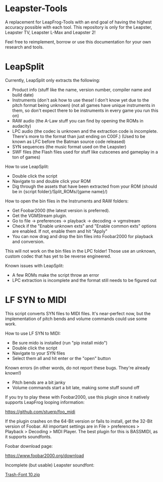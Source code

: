 # Leapster-Tools
A replacement for LeapFrog-Tools with an end goal of having the highest accuracy possible with each tool. This repository is only for the Leapster, Leapster TV, Leapster L-Max and Leapster 2!

Feel free to reimplement, borrow or use this documentation for your own research and tools.

# LeapSplit
Currently, LeapSplit only extracts the following:
- Product info (stuff like the name, version number, compiler name and build date)
- Instruments (don't ask how to use these! I don't know yet due to the pitch format being unknown) (not all games have unique instruments in them, so don't expect there to be instruments in every game you run this on)
- RAW audio (the A-Law stuff you can find by opening the ROMs in audacity)
- LPC audio (the codec is unknown and the extraction code is incomplete. There's more to the format than just ending on C00F.) (Used to be known as LFC before the Batman source code released)
- SYN sequences (the music format used on the Leapster)
- SWF files (the Flash files used for stuff like cutscenes and gameplay in a ton of games)

How to use LeapSplit:
- Double click the script
- Navigate to and double click your ROM
- Dig through the assets that have been extracted from your ROM (should be in {script folder}/Split_ROMs/{game name}/)

How to open the bin files in the Instruments and RAW folders:
- Get Foobar2000 (the latest version is preferred).
- Get the VGMStream plugin.
- Go to file -> preferences -> playback -> decoding -> vgmstream
- Check if the "Enable unknown exts" and "Enable common exts" options are enabled. If not, enable them and hit "Apply"
- You can now drag and drop the bin files into Foobar2000 for playback and conversion.

This will not work on the bin files in the LPC folder! Those use an unknown, custom codec that has yet to be reverse engineered.

Known issues with LeapSplit:
- A few ROMs make the script throw an error
- LPC extraction is incomplete and the format still needs to be figured out

# LF SYN to MIDI
This script converts SYN files to MIDI files. It's near-perfect now, but the implementation of pitch bends and volume commands could use some work.

How to use LF SYN to MIDI:
- Be sure mido is installed (run "pip install mido")
- Double click the script
- Navigate to your SYN files
- Select them all and hit enter or the "open" button

Known errors (in other words, do not report these bugs. They're already known!)
- Pitch bends are a bit janky
- Volume commands start a bit late, making some stuff sound off

If you try to play these with Foobar2000, use this plugin since it natively supports LeapFrog looping information:

https://github.com/stuerp/foo_midi

If the plugin crashes on the 64-Bit version or fails to install, get the 32-Bit version of Foobar. All important settings are in File > preferences > Playback > Decoding > MIDI Player. The best plugin for this is BASSMIDI, as it supports soundfonts.

Foobar download page:

https://www.foobar2000.org/download

Incomplete (but usable) Leapster soundfont:

[Trash-Font 10.zip](https://github.com/user-attachments/files/15954614/Trash-Font.10.zip)
